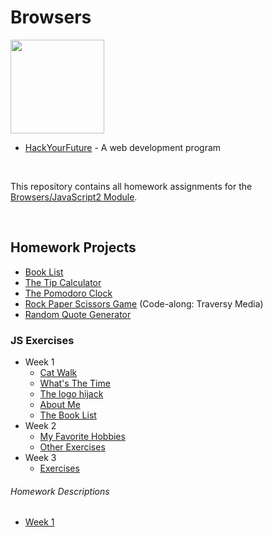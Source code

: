 # Browsers

<img src="https://user-images.githubusercontent.com/87442098/157427409-e5bb98f2-63da-42d2-bcc2-19035090967e.png" width="150" >

* [HackYourFuture](https://github.com/HackYourFuture) - A web development program

<br/>

This repository contains all homework assignments for the [Browsers/JavaScript2 Module](https://github.com/HackYourFuture/Browsers).

<br/>

## Homework Projects
* [Book List](https://marzfd.github.io/Browsers/week3/BookList-App/index.html)
* [The Tip Calculator](https://marzfd.github.io/Browsers/week3/The-Tip-Calculator/index.html)
* [The Pomodoro Clock](https://marzfd.github.io/Browsers/week2/The-Pomodoro-Clock/index.html)
* [Rock Paper Scissors Game](https://marzfd.github.io/Browsers/week2/Rock-Paper-Scissors-Game/index.html) (Code-along: Traversy Media)
* [Random Quote Generator](https://marzfd.github.io/Browsers/week1/Random-Quote-Generator/index.html)

### JS Exercises
* Week 1
  - [Cat Walk](https://marzfd.github.io/Browsers/week1/Exercises/ex5-catWalk/index.html)
  - [What's The Time](https://marzfd.github.io/Browsers/week1/Exercises/ex4-whatsTheTime/index.html)
  - [The logo hijack](https://github.com/marzfd/Browsers/blob/main/week1/Exercises/ex3-hijackLogo/ex3-hijackLogo.js)
  - [About Me](https://marzfd.github.io/Browsers/week1/Exercises/ex2-aboutMe/index.html)
  - [The Book List](https://marzfd.github.io/Browsers/week1/Exercises/ex1-bookList/index.html)
* Week 2
  - [My Favorite Hobbies](https://marzfd.github.io/Browsers/week2/Exercises/ex5-myFavoriteHobbies/ex5-myFavoriteHobbies.html)
  - [Other Exercises](https://github.com/marzfd/Browsers/tree/main/week2/Exercises)
* Week 3
  - [Exercises](https://github.com/marzfd/Browsers/tree/main/week3/Exercises)


###### Homework Descriptions
- [Week 1](https://github.com/HackYourFuture/Homework/tree/main/2-Browsers/Week1#exercise-3-the-logo-hijack)
